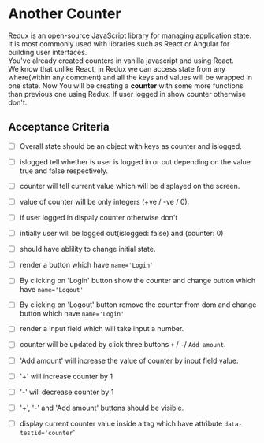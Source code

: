 # Another Counter 
 Redux is an open-source JavaScript library for managing application state.<br>
 It is most commonly used with libraries such as React or Angular for building user interfaces.<br>
 You've already created counters in vanilla javascript and using React.<br>
 We know that unlike React, in Redux we can access state from any where(within any comonent) and all the keys and values will be wrapped in one state.
 Now You will be creating a <strong>counter</strong> with some more functions than previous one using Redux. If user logged in show counter otherwise don't.<br>
 ## Acceptance Criteria
 - [ ] Overall state should be an object with keys as counter and islogged.
 - [ ] islogged tell whether is user is logged in or out depending on the value true and false respectively.
 - [ ] counter will tell current value which will be displayed on the screen.
 - [ ] value of counter will be only integers (+ve / -ve / 0).
 - [ ] if user logged in dispaly counter otherwise don't
 - [ ] intially user will be logged out(islogged: false) and (counter: 0)
 - [ ] should have ablility to change initial state.
 - [ ] render a button which have ```name='Login'```
 - [ ] By clicking on 'Login' button show the counter and change button which have ```name='Logout'```
 - [ ] By clicking on 'Logout' button remove the counter from dom and change button which have ```name='Login'```
 - [ ] render a input field which will take input a number.
 - [ ] counter will be updated by click three buttons ```+``` / ```-```/ ```Add amount```.
 - [ ] 'Add amount' will increase the value of counter by input field value.
 - [ ] '+' will increase counter by 1
 - [ ] '-' will decrease counter by 1
 - [ ] '+', '-' and 'Add amount' buttons should be visible.
 - [ ] display current counter value inside a tag which have attribute ```data-testid='counter```'
 

 
